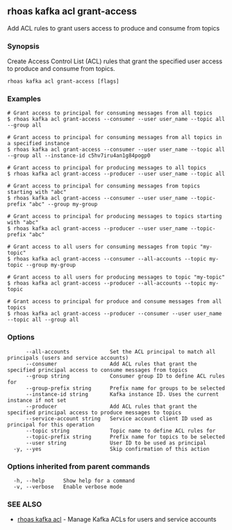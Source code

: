 ## rhoas kafka acl grant-access

Add ACL rules to grant users access to produce and consume from topics

### Synopsis

Create Access Control List (ACL) rules that grant the specified user access to produce and consume from topics.

```
rhoas kafka acl grant-access [flags]
```

### Examples

```
# Grant access to principal for consuming messages from all topics
$ rhoas kafka acl grant-access --consumer --user user_name --topic all --group all

# Grant access to principal for consuming messages from all topics in a specified instance
$ rhoas kafka acl grant-access --consumer --user user_name --topic all --group all --instance-id c5hv7iru4an1g84pogp0

# Grant access to principal for producing messages to all topics
$ rhoas kafka acl grant-access --producer --user user_name --topic all

# Grant access to principal for consuming messages from topics starting with "abc"
$ rhoas kafka acl grant-access --consumer --user user_name --topic-prefix "abc" --group my-group

# Grant access to principal for producing messages to topics starting with "abc"
$ rhoas kafka acl grant-access --producer --user user_name --topic-prefix "abc"

# Grant access to all users for consuming messages from topic "my-topic"
$ rhoas kafka acl grant-access --consumer --all-accounts --topic my-topic --group my-group

# Grant access to all users for producing messages to topic "my-topic"
$ rhoas kafka acl grant-access --producer --all-accounts --topic my-topic

# Grant access to principal for produce and consume messages from all topics
$ rhoas kafka acl grant-access --producer --consumer --user user_name --topic all --group all

```

### Options

```
      --all-accounts             Set the ACL principal to match all principals (users and service accounts)
      --consumer                 Add ACL rules that grant the specified principal access to consume messages from topics
      --group string             Consumer group ID to define ACL rules for
      --group-prefix string      Prefix name for groups to be selected
      --instance-id string       Kafka instance ID. Uses the current instance if not set 
      --producer                 Add ACL rules that grant the specified principal access to produce messages to topics
      --service-account string   Service account client ID used as principal for this operation
      --topic string             Topic name to define ACL rules for
      --topic-prefix string      Prefix name for topics to be selected
      --user string              User ID to be used as principal
  -y, --yes                      Skip confirmation of this action 
```

### Options inherited from parent commands

```
  -h, --help      Show help for a command
  -v, --verbose   Enable verbose mode
```

### SEE ALSO

* [rhoas kafka acl](rhoas_kafka_acl.md)	 - Manage Kafka ACLs for users and service accounts

